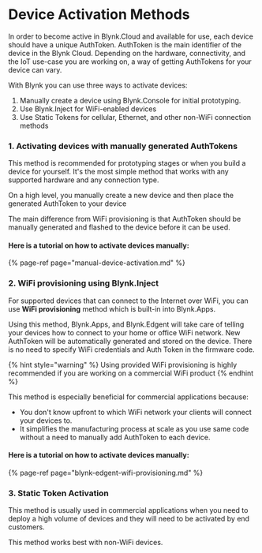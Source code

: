 # Device Activation Methods

In order to become active in Blynk.Cloud and available for use, each device should have a unique AuthToken. AuthToken is the main identifier of the device in the Blynk Cloud. Depending on the hardware, connectivity, and the IoT use-case you are working on, a way of getting AuthTokens for your device can vary.

With Blynk you can use three ways to activate devices: 

1. Manually create a device using Blynk.Console for initial prototyping. 
2. Use Blynk.Inject for WiFi-enabled devices
3. Use Static Tokens for cellular, Ethernet, and other non-WiFi connection methods

### 1. Activating devices with manually generated AuthTokens

This method is recommended for prototyping stages or when you build a device for yourself. It's the most simple method that works with any supported hardware and any connection type.

On a high level, you manually create a new device and then place the generated AuthToken to your device

The main difference from WiFi provisioning is that AuthToken should be manually generated and flashed to the device before it can be used.

#### Here is a tutorial on how to activate devices manually:

{% page-ref page="manual-device-activation.md" %}

### 

### 2. WiFi provisioning using Blynk.Inject

For supported devices that can connect to the Internet over WiFi, you can use **WiFi provisioning** method which is built-in into Blynk.Apps. 

Using this method, Blynk.Apps, and Blynk.Edgent will take care of telling your devices how to connect to your home or office WiFi network. New AuthToken will be automatically generated and stored on the device. There is no need to specify WiFi credentials and Auth Token in the firmware code.

{% hint style="warning" %}
Using provided WiFi provisioning is highly recommended if you are working on a commercial WiFi product
{% endhint %}

This method is especially beneficial for commercial applications because:

* You don't know upfront to which WiFi network your clients will connect your devices to.
* It simplifies the manufacturing process at scale as you use same code without a need to manually add AuthToken to each device. 

#### Here is a tutorial on how to activate devices manually:

{% page-ref page="blynk-edgent-wifi-provisioning.md" %}



### 3. Static Token Activation

This method is usually used in commercial applications when you need to deploy a high volume of devices and they will need to be activated by end customers. 

This method works best with non-WiFi devices. 

